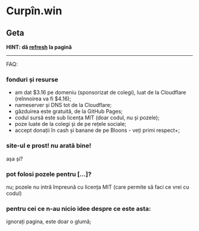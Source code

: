 # Curpîn.win
## Geta

<b>HINT: dă [refresh](https://curpin.win/) la pagină</b>

---

FAQ:

### fonduri și resurse

- am dat \$3.16 pe domeniu (sponsorizat de colegi), luat de la Cloudflare (reînnoirea va fi \$4.16);
- nameserver și DNS tot de la Cloudflare;
- găzduirea este gratuită, de la GitHub Pages;
- codul sursă este sub licența MIT (doar codul, nu și pozele);
- poze luate de la colegi și de pe rețele sociale;
- accept donații în cash și banane de pe Bloons - veți primi respect+;

### site-ul e prost! nu arată bine!

așa și?

### pot folosi pozele pentru [...]?

nu; pozele nu intră împreună cu licența MIT (care permite să faci ce vrei cu codul)

### pentru cei ce n-au nicio idee despre ce este asta:

ignorați pagina, este doar o glumă;

